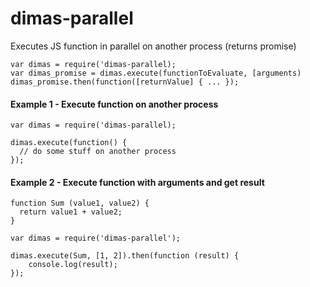 
# dimas-parallel
Executes JS function in parallel on another process (returns promise)
```
var dimas = require('dimas-parallel);
var dimas_promise = dimas.execute(functionToEvaluate, [arguments)
dimas_promise.then(function([returnValue] { ... });
```


#### Example 1 - Execute function on another process

```
var dimas = require('dimas-parallel);

dimas.execute(function() {
  // do some stuff on another process
});
```

#### Example 2 - Execute function with arguments and get result

```
function Sum (value1, value2) {
  return value1 + value2;
}

var dimas = require('dimas-parallel');

dimas.execute(Sum, [1, 2]).then(function (result) {
    console.log(result);
});
```




